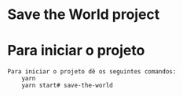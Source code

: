 # Save the World project

# Para iniciar o projeto

    Para iniciar o projeto dê os seguintes comandos:
        yarn
        yarn start# save-the-world
